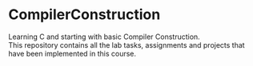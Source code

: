 # CompilerConstruction
Learning C and starting with basic Compiler Construction.<br/>
This repository contains all the lab tasks, assignments and projects that have been implemented in this course.
